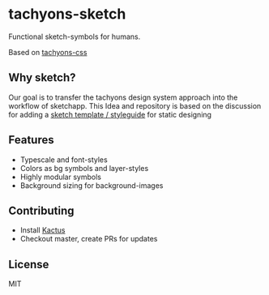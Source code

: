# tachyons-sketch

Functional sketch-symbols for humans.

Based on [tachyons-css](https://github.com/tachyons-css/tachyons)

## Why sketch?

Our goal is to transfer the tachyons design system approach into the workflow of sketchapp. This Idea and repository is based on the discussion for adding a [sketch template / styleguide](https://github.com/tachyons-css/tachyons/issues/284) for static designing

## Features

* Typescale and font-styles 
* Colors as bg symbols and layer-styles
* Highly modular symbols
* Background sizing for background-images

## Contributing

* Install [Kactus](https://github.com/kactus-io/kactus)
* Checkout master, create PRs for updates

## License

MIT